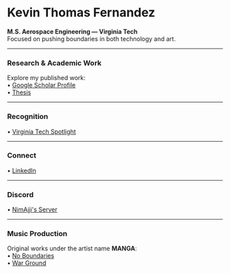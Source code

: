 # Kevin Thomas Fernandez

**M.S. Aerospace Engineering — Virginia Tech**  
Focused on pushing boundaries in both technology and art.

---

### Research & Academic Work  
Explore my published work:  
• [Google Scholar Profile](https://scholar.google.com/citations?hl=en&view_op=list_works&gmla=AH8HC4yFQB1XF2yknzpGti_NNXgRxT-PG4Qe1nkeEzSp2oHO8NI0M4cIzTI8Ek8U5rcIgAJIojDHEadp-sIsjA&user=H_eG3ZAAAAAJ)  
• [Thesis](https://virginiatech.primo.exlibrisgroup.com/discovery/fulldisplay?context=L&vid=01VT_INST:01VT_INST&search_scope=MyInst_and_CI&tab=Everything&docid=alma991013646721608646)

---

### Recognition  
• [Virginia Tech Spotlight](https://www.facebook.com/virginiatechaoe/photos/congrats-to-kevin-thomas-fernandez-who-completed-his-masters-degree-this-spring-/714215007801559/?_rdr)

---

### Connect  
• [LinkedIn](https://www.linkedin.com/in/ktf08/)

---

### Discord
• [NimAjji's Server](https://discord.gg/8zzpy3qe)

---

### Music Production  
Original works under the artist name **MANGA**:  
• [No Boundaries](https://open.spotify.com/track/1YTtykT5GkZiFMKFKQkWXM?si=10b588e0d1b14c58)  
• [War Ground](https://open.spotify.com/track/2nOXG4dJFw2a5xOWdtfhJI?si=00f985b599f34d74)
